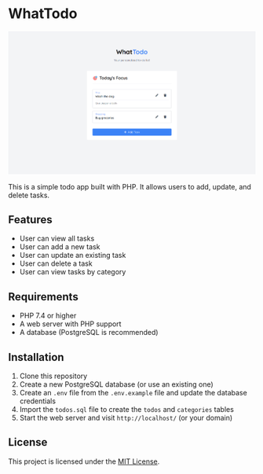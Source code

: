 # WhatTodo

![](./screenshot.png)

This is a simple todo app built with PHP. It allows users to add, update, and delete tasks.

## Features

- User can view all tasks
- User can add a new task
- User can update an existing task
- User can delete a task
- User can view tasks by category

## Requirements

- PHP 7.4 or higher
- A web server with PHP support
- A database (PostgreSQL is recommended)

## Installation

1. Clone this repository
2. Create a new PostgreSQL database (or use an existing one)
3. Create an `.env` file from the `.env.example` file and update the database credentials
4. Import the `todos.sql` file to create the `todos` and `categories` tables
5. Start the web server and visit `http://localhost/` (or your domain)

## License

This project is licensed under the [MIT License](LICENSE).
